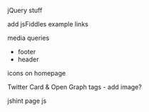 jQuery stuff

add jsFiddles example links

media queries
  - footer
  - header

icons on homepage

Twitter Card & Open Graph tags - add image?

jshint page js
